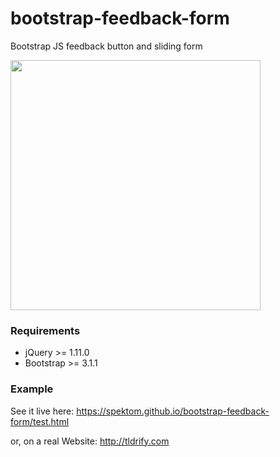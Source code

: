 bootstrap-feedback-form
=======================

Bootstrap JS feedback button and sliding form

<img src="https://github.com/spektom/bootstrap-feedback-form/raw/master/img.png" width="400">

### Requirements ###

 * jQuery >= 1.11.0
 * Bootstrap >= 3.1.1

### Example ###

See it live here: https://spektom.github.io/bootstrap-feedback-form/test.html

or, on a real Website: http://tldrify.com

